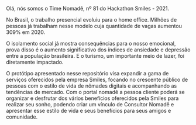 Olá, nós somos o Time Nomadê, nº 81 do Hackathon Smiles - 2021.

No Brasil, o trabalho presencial evoluiu para o home office.
Milhões de pessoas já trabalham nesse modelo cuja quantidade de vagas aumentou 309% em 2020.

O isolamento social já mostra consequências para o nosso emocional, prova disso é o aumento significativo dos índices de ansiedade e depressão entre a população brasileira. E o turismo, um importante meio de lazer, foi diretamente impactado.

O protótipo apresentado nesse repositório visa expandir a gama de serviços oferecidos pela empresa Smiles, focando no crescente público de pessoas com o estilo de vida de nômades digitais e acompanhando as tendências de mercado.
Com o portal nomadê a pessoa cliente poderá se organizar e desfrutar dos vários benefícios oferecidos pela Smiles para realizar seu sonho, podendo criar um vínculo de Consultor Nomadê e apresentar esse estilo de vida e seus benefícios para seus amigos e comunidade.
